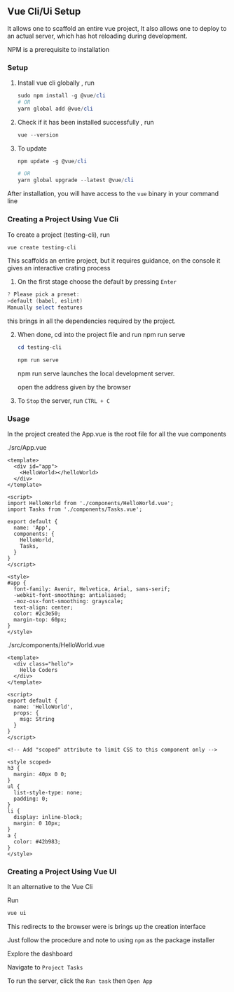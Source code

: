 ## Vue Cli/Ui Setup

It allows one to scaffold an entire vue project, It also allows one to deploy to an actual server, which has hot reloading during development.

NPM is a prerequisite to installation 

### Setup

1. Install vue cli globally , run

   ```powershell
   sudo npm install -g @vue/cli
   # OR
   yarn global add @vue/cli 
   ```

2. Check if it has been installed successfully , run

   ```powershell
   vue --version
   ```

3. To update 

   ```powershell
   npm update -g @vue/cli
   
   # OR
   yarn global upgrade --latest @vue/cli
   ```

After installation, you will have access to the `vue` binary in your command line

### Creating a Project Using Vue Cli

To create a project (testing-cli),  run

```js
vue create testing-cli
```

This scaffolds an entire project, but it requires guidance, on the console it gives an interactive crating process

1. On the first stage choose the default by pressing  `Enter` 

```powershell
? Please pick a preset:
>default (babel, eslint)
Manually select features
```

this brings in all the dependencies required by the project.

2. When done, cd into the project file and run npm run serve

   ```powershell
   cd testing-cli
   ```

   ```powershell
   npm run serve
   ```

   npm run serve launches the local development server.

   open the address given by the browser

3. To `Stop` the server, run `CTRL + C`

   

   

### Usage

In the project created the App.vue is the root file for all the vue components

./src/App.vue

```vue
<template>
  <div id="app">
  	<HelloWorld></helloWorld>
  </div>
</template>

<script>
import HelloWorld from './components/HelloWorld.vue';
import Tasks from './components/Tasks.vue';

export default {
  name: 'App',
  components: {
    HelloWorld,
    Tasks,
  }
}
</script>

<style>
#app {
  font-family: Avenir, Helvetica, Arial, sans-serif;
  -webkit-font-smoothing: antialiased;
  -moz-osx-font-smoothing: grayscale;
  text-align: center;
  color: #2c3e50;
  margin-top: 60px;
}
</style>
```



./src/components/HelloWorld.vue

```vue
<template>
  <div class="hello">
    Hello Coders
  </div>
</template>

<script>
export default {
  name: 'HelloWorld',
  props: {
    msg: String
  }
}
</script>

<!-- Add "scoped" attribute to limit CSS to this component only -->
    
<style scoped>
h3 {
  margin: 40px 0 0;
}
ul {
  list-style-type: none;
  padding: 0;
}
li {
  display: inline-block;
  margin: 0 10px;
}
a {
  color: #42b983;
}
</style>
```



### Creating a Project Using Vue UI

It an alternative to the Vue Cli

Run

```powershell
vue ui
```

This redirects to the browser were is brings up the creation interface

Just follow the procedure and note to using `npm` as the package installer

Explore the dashboard 

Navigate to `Project Tasks`

To run the server, click the `Run task` then `Open App`

